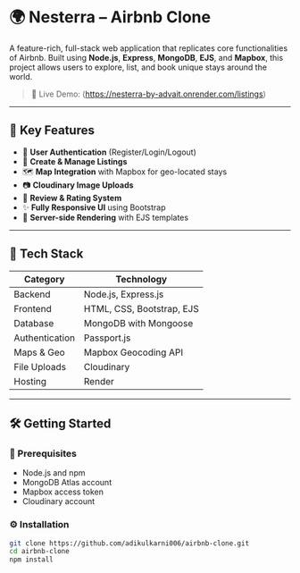 # 🌍 Nesterra – Airbnb Clone

A feature-rich, full-stack web application that replicates core functionalities of Airbnb. Built using **Node.js**, **Express**, **MongoDB**, **EJS**, and **Mapbox**, this project allows users to explore, list, and book unique stays around the world.

> 🚀 Live Demo: (https://nesterra-by-advait.onrender.com/listings)

---

## 📌 Key Features

- 🔐 **User Authentication** (Register/Login/Logout)
- 🏡 **Create & Manage Listings**
- 🗺️ **Map Integration** with Mapbox for geo-located stays
- 📷 **Cloudinary Image Uploads**
- 💬 **Review & Rating System**
- ✨ **Fully Responsive UI** using Bootstrap
- 🧾 **Server-side Rendering** with EJS templates

---

## 🧰 Tech Stack

| Category      | Technology                |
|---------------|----------------------------|
| Backend       | Node.js, Express.js        |
| Frontend      | HTML, CSS, Bootstrap, EJS  |
| Database      | MongoDB with Mongoose      |
| Authentication| Passport.js                |
| Maps & Geo    | Mapbox Geocoding API       |
| File Uploads  | Cloudinary                 |
| Hosting       | Render                     |

---

## 🛠️ Getting Started

### 🔑 Prerequisites

- Node.js and npm
- MongoDB Atlas account
- Mapbox access token
- Cloudinary account

### ⚙️ Installation

```bash
git clone https://github.com/adikulkarni006/airbnb-clone.git
cd airbnb-clone
npm install
